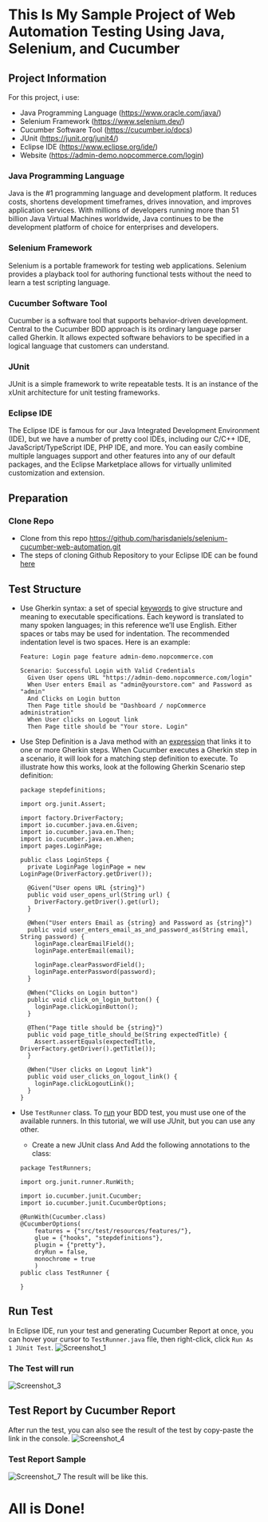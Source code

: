 # This Is My Sample Project of Web Automation Testing Using Java, Selenium, and Cucumber

## Project Information
For this project, i use: 
- Java Programming Language (https://www.oracle.com/java/)
- Selenium Framework (https://www.selenium.dev/)
- Cucumber Software Tool (https://cucumber.io/docs)
- JUnit (https://junit.org/junit4/)
- Eclipse IDE (https://www.eclipse.org/ide/)
- Website (https://admin-demo.nopcommerce.com/login)

### Java Programming Language
Java is the #1 programming language and development platform. It reduces costs, shortens development timeframes, drives innovation, and improves application services. 
With millions of developers running more than 51 billion Java Virtual Machines worldwide, Java continues to be the development platform of choice for enterprises and developers.

### Selenium Framework
Selenium is a portable framework for testing web applications. 
Selenium provides a playback tool for authoring functional tests without the need to learn a test scripting language.

### Cucumber Software Tool
Cucumber is a software tool that supports behavior-driven development. 
Central to the Cucumber BDD approach is its ordinary language parser called Gherkin. 
It allows expected software behaviors to be specified in a logical language that customers can understand.

### JUnit
JUnit is a simple framework to write repeatable tests. It is an instance of the xUnit architecture for unit testing frameworks.

### Eclipse IDE
The Eclipse IDE is famous for our Java Integrated Development Environment (IDE), but we have a number of pretty cool IDEs, including our C/C++ IDE, JavaScript/TypeScript IDE, PHP IDE, and more.
You can easily combine multiple languages support and other features into any of our default packages, and the Eclipse Marketplace allows for virtually unlimited customization and extension.

## Preparation

### Clone Repo
- Clone from this repo https://github.com/harisdaniels/selenium-cucumber-web-automation.git
- The steps of cloning Github Repository to your Eclipse IDE can be found [here](https://www.youtube.com/watch?v=z8BKGUxFdM4)

## Test Structure
- Use Gherkin syntax: a set of special [keywords](https://cucumber.io/docs/gherkin/reference/#keywords) to give structure and meaning to executable specifications.
  Each keyword is translated to many spoken languages; in this reference we’ll use English.
  Either spaces or tabs may be used for indentation. The recommended indentation level is two spaces. Here is an example:
  
  ```
  Feature: Login page feature admin-demo.nopcommerce.com

  Scenario: Successful Login with Valid Credentials
    Given User opens URL "https://admin-demo.nopcommerce.com/login"
    When User enters Email as "admin@yourstore.com" and Password as "admin"
    And Clicks on Login button
    Then Page title should be "Dashboard / nopCommerce administration"
    When User clicks on Logout link
    Then Page title should be "Your store. Login"
  ```
- Use Step Definition is a Java method with an [expression](https://cucumber.io/docs/cucumber/step-definitions/#expressions) that links it to one or more Gherkin steps. 
When Cucumber executes a Gherkin step in a scenario, it will look for a matching step definition to execute.
To illustrate how this works, look at the following Gherkin Scenario step definition:

  ```
  package stepdefinitions;

  import org.junit.Assert;

  import factory.DriverFactory;
  import io.cucumber.java.en.Given;
  import io.cucumber.java.en.Then;
  import io.cucumber.java.en.When;
  import pages.LoginPage;

  public class LoginSteps {	
    private LoginPage loginPage = new LoginPage(DriverFactory.getDriver());

    @Given("User opens URL {string}")
    public void user_opens_url(String url) {
      DriverFactory.getDriver().get(url);	    
    }

    @When("User enters Email as {string} and Password as {string}")
    public void user_enters_email_as_and_password_as(String email, String password) {
      loginPage.clearEmailField();
      loginPage.enterEmail(email);
	    
      loginPage.clearPasswordField();
      loginPage.enterPassword(password);
    }

    @When("Clicks on Login button")
    public void click_on_login_button() {
      loginPage.clickLoginButton();
    }

    @Then("Page title should be {string}")
    public void page_title_should_be(String expectedTitle) {	    
      Assert.assertEquals(expectedTitle, DriverFactory.getDriver().getTitle());		
    }

    @When("User clicks on Logout link")
    public void user_clicks_on_logout_link() {
      loginPage.clickLogoutLink();
    }
  }
  ```
- Use `TestRunner` class. To [run](https://support.smartbear.com/testleft/docs/bdd/tutorial/cucumber/get-stubs.html) your BDD test, you must use one of the available runners. In this tutorial, we will use JUnit, but you can use any other.
  - Create a new JUnit class And Add the following annotations to the class:
  
  ```
  package TestRunners;
  
  import org.junit.runner.RunWith;
  
  import io.cucumber.junit.Cucumber;
  import io.cucumber.junit.CucumberOptions;
  
  @RunWith(Cucumber.class)
  @CucumberOptions(
      features = {"src/test/resources/features/"},
      glue = {"hooks", "stepdefinitions"},
      plugin = {"pretty"},
      dryRun = false,
      monochrome = true
      )
  public class TestRunner {
  
  }
  ```

## Run Test

In Eclipse IDE, run your test and generating Cucumber Report at once, you can hover your cursor to `TestRunner.java` file, then right-click, click `Run As 1 JUnit Test`.
![Screenshot_1](https://user-images.githubusercontent.com/74105380/130410878-c7007df7-9543-42d9-b193-f44601234426.jpg)

### The Test will run
![Screenshot_3](https://user-images.githubusercontent.com/74105380/130412424-3a484e97-c050-41f0-93d4-fc0deed31acd.jpg)



## Test Report by Cucumber Report

After run the test, you can also see the result of the test by copy-paste the link in the console.
![Screenshot_4](https://user-images.githubusercontent.com/74105380/130412739-203ce828-40df-4827-b19b-78ee515f26cc.jpg)


### Test Report Sample
![Screenshot_7](https://user-images.githubusercontent.com/74105380/130414584-7ef56858-697c-4537-966a-77c924eaaefc.jpg)
The result will be like this.


# All is Done!
